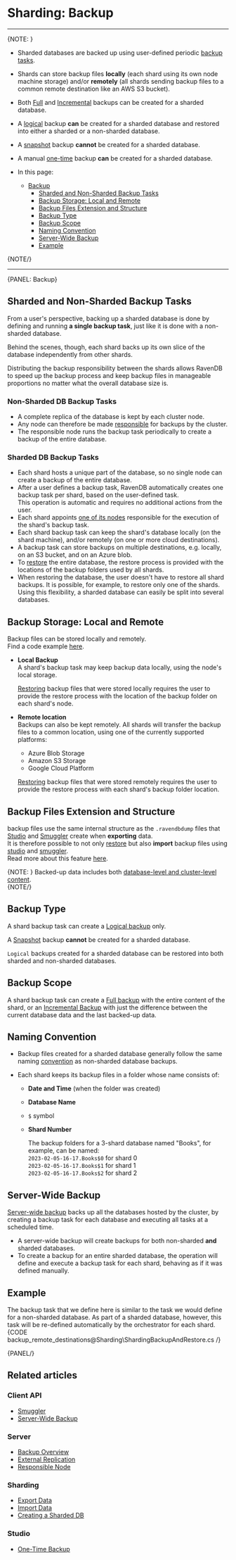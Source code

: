 ﻿# Sharding: Backup
---

{NOTE: }

* Sharded databases are backed up using user-defined periodic 
  [backup tasks](../../server/ongoing-tasks/backup-overview).  

* Shards can store backup files **locally** (each shard using its 
  own node machine storage) and/or **remotely** (all shards sending 
  backup files to a common remote destination like an AWS S3 bucket).  

* Both [Full](../../backup-overview#full-backup) 
  and [Incremental](../../backup-overview#incremental-backup) 
  backups can be created for a sharded database.  

* A [logical](../../backup-overview#logical-backup) 
  backup **can** be created for a sharded database and restored into either 
  a sharded or a non-sharded database.  

* A [snapshot](../../backup-overview#snapshot) 
  backup **cannot** be created for a sharded database.  

* A manual [one-time](../../studio/database/tasks/backup-task#manually-creating-one-time-backups) 
  backup **can** be created for a sharded database.  

* In this page:  
  * [Backup](../../sharding/backup-and-restore/backup#backup)  
     * [Sharded and Non-Sharded Backup Tasks](../../sharding/backup-and-restore/backup#sharded-and-non-sharded-backup-tasks)  
     * [Backup Storage: Local and Remote](../../sharding/backup-and-restore/backup#backup-storage-local-and-remote)  
     * [Backup Files Extension and Structure](../../sharding/backup-and-restore/backup#backup-files-extension-and-structure)  
     * [Backup Type](../../sharding/backup-and-restore/backup#backup-type)  
     * [Backup Scope](../../sharding/backup-and-restore/backup#backup-scope)  
     * [Naming Convention](../../sharding/backup-and-restore/backup#naming-convention)  
     * [Server-Wide Backup](../../sharding/backup-and-restore/backup#server-wide-backup)  
     * [Example](../../sharding/backup-and-restore/backup#example)  

{NOTE/}

---

{PANEL: Backup}

## Sharded and Non-Sharded Backup Tasks

From a user's perspective, backing up a sharded database is done by 
defining and running **a single backup task**, just like it is done 
with a non-sharded database.  

Behind the scenes, though, each shard backs up its own slice of the 
database independently from other shards.  

Distributing the backup responsibility between the shards allows 
RavenDB to speed up the backup process and keep backup files in 
manageable proportions no matter what the overall database size is.  

### Non-Sharded DB Backup Tasks

* A complete replica of the database is kept by each cluster node.  
* Any node can therefore be made 
  [responsible](../../server/clustering/distribution/highly-available-tasks#responsible-node) 
  for backups by the cluster.  
* The responsible node runs the backup task periodically to create 
  a backup of the entire database.  
  
### Sharded DB Backup Tasks

* Each shard hosts a unique part of the database, so no single node 
  can create a backup of the entire database.  
* After a user defines a backup task, RavenDB automatically creates 
  one backup task per shard, based on the user-defined task.  
  This operation is automatic and requires no additional actions 
  from the user.  
* Each shard appoints [one of its nodes](../../sharding/overview#shard-replication) 
  responsible for the execution of the shard's backup task.  
* Each shard backup task can keep the shard's database 
  locally (on the shard machine), and/or remotely (on one 
  or more cloud destinations).  
* A backup task can store backups on multiple destinations, 
  e.g. locally, on an S3 bucket, and on an Azure blob.  
* To [restore](../../sharding/backup-and-restore/restore) 
  the entire database, the restore process is provided with 
  the locations of the backup folders used by all shards.  
* When restoring the database, the user doesn't have to restore 
  all shard backups. It is possible, for example, to restore only 
  one of the shards. Using this flexibility, a sharded database 
  can easily be split into several databases.  

## Backup Storage: Local and Remote

Backup files can be stored locally and remotely.  
Find a code example [here](../../sharding/backup-and-restore/backup#example).  

* **Local Backup**  
  A shard's backup task may keep backup data locally, 
  using the node's local storage.  

    [Restoring](../../sharding/backup-and-restore/restore#section-2) 
    backup files that were stored locally requires the user to provide 
    the restore process with the location of the backup folder on each 
    shard's node.  

* **Remote location**  
  Backups can also be kept remotely. All shards will transfer 
  the backup files to a common location, using one of the currently 
  supported platforms:  
   * Azure Blob Storage  
   * Amazon S3 Storage  
   * Google Cloud Platform  

    [Restoring](../../sharding/backup-and-restore/restore#section-2) 
    backup files that were stored remotely requires the user to provide 
    the restore process with each shard's backup folder location.  

## Backup Files Extension and Structure

backup files use the same internal structure as the `.ravendbdump` 
files that [Studio](../../studio/database/tasks/export-database) 
and [Smuggler](../../client-api/smuggler/what-is-smuggler) 
create when **exporting** data.  
It is therefore possible to not only [restore](../../sharding/backup-and-restore/restore) 
but also **import** backup files using [studio](../../studio/database/tasks/import-data/import-data-file) 
and [smuggler](../../client-api/smuggler/what-is-smuggler#import).  
Read more about this feature [here](../../sharding/import-and-export#import).  


{NOTE: }
Backed-up data includes both 
[database-level and cluster-level content](../../server/ongoing-tasks/backup-overview#backup-contents).  
{NOTE/}

## Backup Type

A shard backup task can create a 
[Logical backup](../../server/ongoing-tasks/backup-overview#logical-backup) 
only.  

A [Snapshot](../../server/ongoing-tasks/backup-overview#snapshot) 
backup **cannot** be created for a sharded database.  

`Logical` backups created for a sharded database can be restored into 
both sharded and non-sharded databases.  

## Backup Scope

A shard backup task can create 
a [Full backup](../../server/ongoing-tasks/backup-overview#full-backup) 
with the entire content of the shard, or an 
[Incremental Backup](../../server/ongoing-tasks/backup-overview#incremental-backup) 
with just the difference between the current database data and the last backed-up data.  

## Naming Convention

* Backup files created for a sharded database generally follow the same naming 
  [convention](../../server/ongoing-tasks/backup-overview#backup-name-and-folder-structure) 
  as non-sharded database backups.  

* Each shard keeps its backup files in a folder whose name consists of:  
   * **Date and Time** (when the folder was created)  
   * **Database Name**  
   * `$` symbol  
   * **Shard Number**  

      The backup folders for a 3-shard database named "Books", 
      for example, can be named:  
      `2023-02-05-16-17.Books$0` for shard 0  
      `2023-02-05-16-17.Books$1` for shard 1  
      `2023-02-05-16-17.Books$2` for shard 2  

## Server-Wide Backup

[Server-wide backup](../../client-api/operations/maintenance/backup/backup#server-wide-backup) 
backs up all the databases hosted by the cluster, by creating a backup 
task for each database and executing all tasks at a scheduled time.  

* A server-wide backup will create backups for both non-sharded **and** 
  sharded databases.  
* To create a backup for an entire sharded database, the operation will 
  define and execute a backup task for each shard, behaving as if it was 
  defined manually.  

## Example

The backup task that we define here is similar to the task we 
would define for a non-sharded database. As part of a sharded 
database, however, this task will be re-defined automatically 
by the orchestrator for each shard.  
{CODE backup_remote_destinations@Sharding\ShardingBackupAndRestore.cs /}

{PANEL/}

## Related articles

### Client API
- [Smuggler](../../client-api/smuggler/what-is-smuggler)  
- [Server-Wide Backup](../../client-api/operations/maintenance/backup/backup#server-wide-backup)  

### Server
- [Backup Overview](../../server/ongoing-tasks/backup-overview)  
- [External Replication](../../server/ongoing-tasks/external-replication)  
- [Responsible Node](../../server/clustering/distribution/highly-available-tasks#responsible-node)  

### Sharding
- [Export Data](../../sharding/import-and-export#export)  
- [Import Data](../../sharding/import-and-export#import)  
- [Creating a Sharded DB](../../sharding/administration/studio-admin#creating-a-sharded-database)  

### Studio
- [One-Time Backup](../../studio/database/tasks/backup-task#manually-creating-one-time-backups)  

